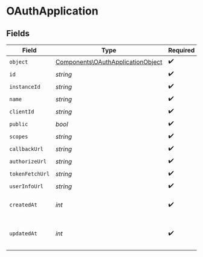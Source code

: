 # OAuthApplication


## Fields

| Field                                                                                  | Type                                                                                   | Required                                                                               | Description                                                                            |
| -------------------------------------------------------------------------------------- | -------------------------------------------------------------------------------------- | -------------------------------------------------------------------------------------- | -------------------------------------------------------------------------------------- |
| `object`                                                                               | [Components\OAuthApplicationObject](../../Models/Components/OAuthApplicationObject.md) | :heavy_check_mark:                                                                     | N/A                                                                                    |
| `id`                                                                                   | *string*                                                                               | :heavy_check_mark:                                                                     | N/A                                                                                    |
| `instanceId`                                                                           | *string*                                                                               | :heavy_check_mark:                                                                     | N/A                                                                                    |
| `name`                                                                                 | *string*                                                                               | :heavy_check_mark:                                                                     | N/A                                                                                    |
| `clientId`                                                                             | *string*                                                                               | :heavy_check_mark:                                                                     | N/A                                                                                    |
| `public`                                                                               | *bool*                                                                                 | :heavy_check_mark:                                                                     | N/A                                                                                    |
| `scopes`                                                                               | *string*                                                                               | :heavy_check_mark:                                                                     | N/A                                                                                    |
| `callbackUrl`                                                                          | *string*                                                                               | :heavy_check_mark:                                                                     | N/A                                                                                    |
| `authorizeUrl`                                                                         | *string*                                                                               | :heavy_check_mark:                                                                     | N/A                                                                                    |
| `tokenFetchUrl`                                                                        | *string*                                                                               | :heavy_check_mark:                                                                     | N/A                                                                                    |
| `userInfoUrl`                                                                          | *string*                                                                               | :heavy_check_mark:                                                                     | N/A                                                                                    |
| `createdAt`                                                                            | *int*                                                                                  | :heavy_check_mark:                                                                     | Unix timestamp of creation.<br/>                                                       |
| `updatedAt`                                                                            | *int*                                                                                  | :heavy_check_mark:                                                                     | Unix timestamp of last update.<br/>                                                    |